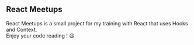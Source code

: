## React Meetups

React Meetups is a small project for my training with React that uses Hooks and Context.\
Enjoy your code reading ! :laughing:
